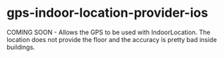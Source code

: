 # gps-indoor-location-provider-ios
COMING SOON - Allows the GPS to be used with IndoorLocation. The location does not provide the floor and the accuracy is pretty bad inside buildings.
